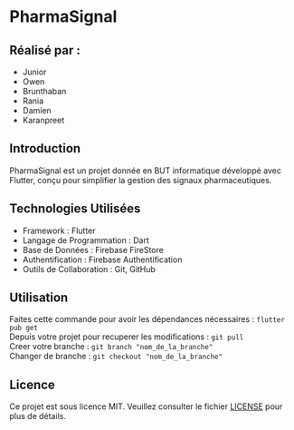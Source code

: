 # PharmaSignal

## Réalisé par :
- Junior
- Owen
- Brunthaban
- Rania
- Damien
- Karanpreet

## Introduction

PharmaSignal est un projet donnée en BUT informatique développé avec Flutter, conçu pour simplifier la gestion des signaux pharmaceutiques.

## Technologies Utilisées

- Framework : Flutter
- Langage de Programmation : Dart
- Base de Données : Firebase FireStore
- Authentification : Firebase Authentification
- Outils de Collaboration : Git, GitHub

## Utilisation

Faites cette commande pour avoir les dépendances nécessaires : ```flutter pub get``` <br>
Depuis votre projet pour recuperer les modifications : ```git pull``` <br>
Creer votre branche : ```git branch "nom_de_la_branche"``` <br>
Changer de branche : ```git checkout "nom_de_la_branche"``` <br>

## Licence

Ce projet est sous licence MIT. Veuillez consulter le fichier [LICENSE](LICENSE) pour plus de détails.
